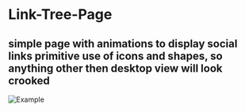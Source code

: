 # Link-Tree-Page
simple page with animations to display social links
primitive use of icons and shapes, so anything other then desktop view will look crooked
------------------------------------------------------------------------------------------
![Example](https://cdn.upload.systems/uploads/wGqXGTZY.png)
